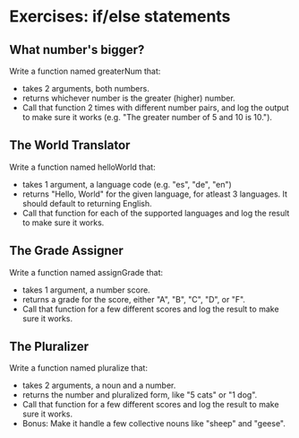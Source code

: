 # Exercises: if/else statements

## What number's bigger?

Write a function named greaterNum that:
- takes 2 arguments, both numbers.
- returns whichever number is the greater (higher) number.
- Call that function 2 times with different number pairs, and log the output to make sure it works (e.g. "The greater number of 5 and 10 is 10.").

## The World Translator

Write a function named helloWorld that:
- takes 1 argument, a language code (e.g. "es", "de", "en")
- returns "Hello, World" for the given language, for atleast 3 languages. It should default to returning English.
- Call that function for each of the supported languages and log the result to make sure it works.

## The Grade Assigner

Write a function named assignGrade that:
- takes 1 argument, a number score.
- returns a grade for the score, either "A", "B", "C", "D", or "F".
- Call that function for a few different scores and log the result to make sure it works.

## The Pluralizer

Write a function named pluralize that:
- takes 2 arguments, a noun and a number.
- returns the number and pluralized form, like "5 cats" or "1 dog".
- Call that function for a few different scores and log the result to make sure it works.
- Bonus: Make it handle a few collective nouns like "sheep" and "geese".